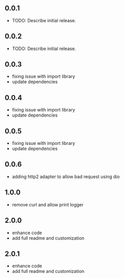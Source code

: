 ## 0.0.1

* TODO: Describe initial release.
## 0.0.2

* TODO: Describe initial release.

## 0.0.3

* fixing issue with import library
* update dependencies

## 0.0.4

* fixing issue with import library
* update dependencies
## 0.0.5

* fixing issue with import library
* update dependencies

## 0.0.6

* adding http2 adapter to allow bad request using dio

## 1.0.0

* remove curl and allow print logger

## 2.0.0

* enhance code 
* add full readme and customization

## 2.0.1

* enhance code
* add full readme and customization